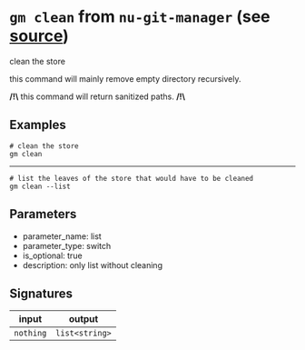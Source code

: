 # `gm clean` from `nu-git-manager` (see [source](https://github.com/amtoine/nu-git-manager/blob/main/pkgs/nu-git-manager/nu-git-manager/mod.nu#L552))
clean the store

this command will mainly remove empty directory recursively.

**/!\\** this command will return sanitized paths. **/!\\**

## Examples
```nushell
# clean the store
gm clean
```
---
```nushell
# list the leaves of the store that would have to be cleaned
gm clean --list
```

## Parameters
- parameter_name: list
- parameter_type: switch
- is_optional: true
- description: only list without cleaning

## Signatures
| input     | output         |
| --------- | -------------- |
| `nothing` | `list<string>` |
